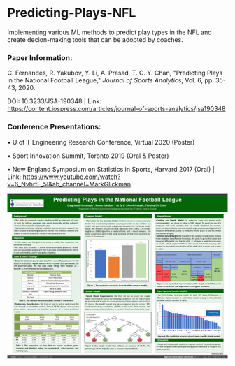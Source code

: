 # Predicting-Plays-NFL
Implementing various ML methods to predict play types in the NFL and create decion-making tools that can be adopted by coaches.

### Paper Information: 

C. Fernandes, R. Yakubov, Y. Li, A. Prasad, T. C. Y. Chan, "Predicting Plays in the National Football League," *Journal of Sports Analytics*, Vol. 6, pp. 35-43, 2020.

DOI: 10.3233/JSA-190348 | Link: https://content.iospress.com/articles/journal-of-sports-analytics/jsa190348

### Conference Presentations:

•	U of T Engineering Research Conference, Virtual 2020 (Poster)

•	Sport Innovation Summit, Toronto 2019 (Oral & Poster)

•	New England Symposium on Statistics in Sports, Harvard 2017 (Oral) | Link: https://www.youtube.com/watch?v=6_NvhrtF_5I&ab_channel=MarkGlickman

![picture](SPIN_2019_Poster_Predicting_Plays.png)
